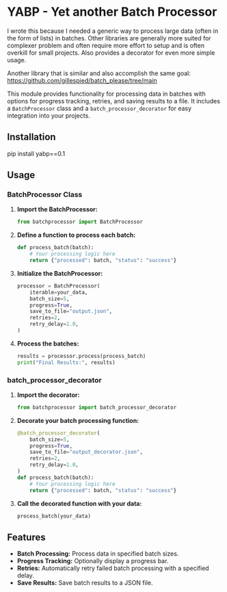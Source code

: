 # YABP - Yet another Batch Processor
I wrote this because I needed a generic way to process large data (often in the form of lists) in batches. 
Other libraries are generally more suited for complexer problem and often require more effort to setup and is 
often overkill for small projects. Also provides a decorator for even more simple usage.

Another library that is similar and also accomplish the same goal: https://github.com/gillespied/batch_please/tree/main

This module provides functionality for processing data in batches with options for progress tracking, retries, and saving results to a file. It includes a `BatchProcessor` class and a `batch_processor_decorator` for easy integration into your projects.

## Installation
pip install yabp==0.1

## Usage

### BatchProcessor Class

1. **Import the BatchProcessor:**

   ```python
   from batchprocessor import BatchProcessor
   ```

2. **Define a function to process each batch:**

   ```python
   def process_batch(batch):
       # Your processing logic here
       return {"processed": batch, "status": "success"}
   ```

3. **Initialize the BatchProcessor:**

   ```python
   processor = BatchProcessor(
       iterable=your_data,
       batch_size=5,
       progress=True,
       save_to_file="output.json",
       retries=2,
       retry_delay=1.0,
   )
   ```

4. **Process the batches:**

   ```python
   results = processor.process(process_batch)
   print("Final Results:", results)
   ```

### batch_processor_decorator

1. **Import the decorator:**

   ```python
   from batchprocessor import batch_processor_decorator
   ```

2. **Decorate your batch processing function:**

   ```python
   @batch_processor_decorator(
       batch_size=5,
       progress=True,
       save_to_file="output_decorator.json",
       retries=2,
       retry_delay=1.0,
   )
   def process_batch(batch):
       # Your processing logic here
       return {"processed": batch, "status": "success"}
   ```

3. **Call the decorated function with your data:**

   ```python
   process_batch(your_data)
   ```

## Features

- **Batch Processing:** Process data in specified batch sizes.
- **Progress Tracking:** Optionally display a progress bar.
- **Retries:** Automatically retry failed batch processing with a specified delay.
- **Save Results:** Save batch results to a JSON file.

